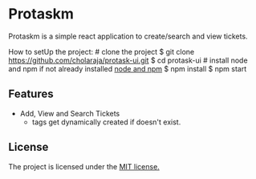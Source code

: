 Protaskm
========

Protaskm is a simple react application to create/search and view tickets.

How to setUp the project:
    # clone the project
    $ git clone https://github.com/cholaraja/protask-ui.git
    $ cd protask-ui
    # install node and npm if not already installed [node and npm](https://docs.npmjs.com/getting-started/installing-node)
    $ npm install
    $ npm start

Features
--------

- Add, View and Search Tickets
    - tags get dynamically created if doesn't exist.

License
-------

The project is licensed under the [MIT license.](http://www.opensource.org/licenses/MIT)